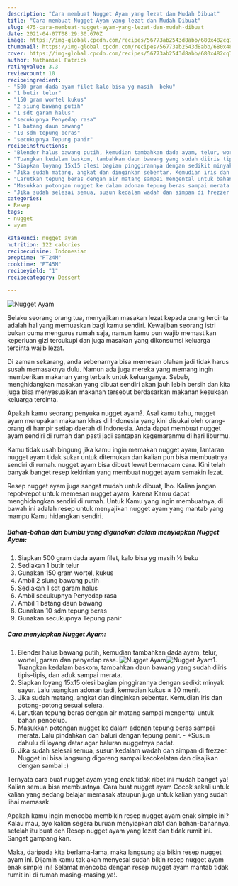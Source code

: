 ```yaml
---
description: "Cara membuat Nugget Ayam yang lezat dan Mudah Dibuat"
title: "Cara membuat Nugget Ayam yang lezat dan Mudah Dibuat"
slug: 475-cara-membuat-nugget-ayam-yang-lezat-dan-mudah-dibuat
date: 2021-04-07T08:29:30.670Z
image: https://img-global.cpcdn.com/recipes/56773ab2543d8abb/680x482cq70/nugget-ayam-foto-resep-utama.jpg
thumbnail: https://img-global.cpcdn.com/recipes/56773ab2543d8abb/680x482cq70/nugget-ayam-foto-resep-utama.jpg
cover: https://img-global.cpcdn.com/recipes/56773ab2543d8abb/680x482cq70/nugget-ayam-foto-resep-utama.jpg
author: Nathaniel Patrick
ratingvalue: 3.3
reviewcount: 10
recipeingredient:
- "500 gram dada ayam filet kalo bisa yg masih  beku"
- "1 butir telur"
- "150 gram wortel kukus"
- "2 siung bawang putih"
- "1 sdt garam halus"
- "secukupnya Penyedap rasa"
- "1 batang daun bawang"
- "10 sdm tepung beras"
- "secukupnya Tepung panir"
recipeinstructions:
- "Blender halus bawang putih, kemudian tambahkan dada ayam, telur, wortel, garam dan penyedap rasa."
- "Tuangkan kedalam baskom, tambahkan daun bawang yang sudah diiris tipis-tipis, dan aduk sampai merata."
- "Siapkan loyang 15x15 olesi bagian pinggirannya dengan sedikit minyak sayur. Lalu tuangkan adonan tadi, kemudian kukus ± 30 menit."
- "Jika sudah matang, angkat dan dinginkan sebentar. Kemudian iris dan potong-potong sesuai selera."
- "Larutkan tepung beras dengan air matang sampai mengental untuk bahan pencelup."
- "Masukkan potongan nugget ke dalam adonan tepung beras sampai merata. Lalu pindahkan dan baluri dengan tepung panir. *Susun dahulu di loyang datar agar baluran nuggetnya padat."
- "Jika sudah selesai semua, susun kedalam wadah dan simpan di frezzer. Nugget ini bisa langsung digoreng sampai kecokelatan dan disajikan dengan sambal :)"
categories:
- Resep
tags:
- nugget
- ayam

katakunci: nugget ayam 
nutrition: 122 calories
recipecuisine: Indonesian
preptime: "PT24M"
cooktime: "PT45M"
recipeyield: "1"
recipecategory: Dessert

---
```



![Nugget Ayam](https://img-global.cpcdn.com/recipes/56773ab2543d8abb/680x482cq70/nugget-ayam-foto-resep-utama.jpg)

Selaku seorang orang tua, menyajikan masakan lezat kepada orang tercinta adalah hal yang memuaskan bagi kamu sendiri. Kewajiban seorang istri bukan cuma mengurus rumah saja, namun kamu pun wajib memastikan keperluan gizi tercukupi dan juga masakan yang dikonsumsi keluarga tercinta wajib lezat.

Di zaman  sekarang, anda sebenarnya bisa memesan olahan jadi tidak harus susah memasaknya dulu. Namun ada juga mereka yang memang ingin memberikan makanan yang terbaik untuk keluarganya. Sebab, menghidangkan masakan yang dibuat sendiri akan jauh lebih bersih dan kita juga bisa menyesuaikan makanan tersebut berdasarkan makanan kesukaan keluarga tercinta. 



Apakah kamu seorang penyuka nugget ayam?. Asal kamu tahu, nugget ayam merupakan makanan khas di Indonesia yang kini disukai oleh orang-orang di hampir setiap daerah di Indonesia. Anda dapat membuat nugget ayam sendiri di rumah dan pasti jadi santapan kegemaranmu di hari liburmu.

Kamu tidak usah bingung jika kamu ingin memakan nugget ayam, lantaran nugget ayam tidak sukar untuk ditemukan dan kalian pun bisa membuatnya sendiri di rumah. nugget ayam bisa dibuat lewat bermacam cara. Kini telah banyak banget resep kekinian yang membuat nugget ayam semakin lezat.

Resep nugget ayam juga sangat mudah untuk dibuat, lho. Kalian jangan repot-repot untuk memesan nugget ayam, karena Kamu dapat menghidangkan sendiri di rumah. Untuk Kamu yang ingin membuatnya, di bawah ini adalah resep untuk menyajikan nugget ayam yang mantab yang mampu Kamu hidangkan sendiri.

<!--inarticleads1-->

##### Bahan-bahan dan bumbu yang digunakan dalam menyiapkan Nugget Ayam:

1. Siapkan 500 gram dada ayam filet, kalo bisa yg masih ½ beku
1. Sediakan 1 butir telur
1. Gunakan 150 gram wortel, kukus
1. Ambil 2 siung bawang putih
1. Sediakan 1 sdt garam halus
1. Ambil secukupnya Penyedap rasa
1. Ambil 1 batang daun bawang
1. Gunakan 10 sdm tepung beras
1. Gunakan secukupnya Tepung panir




<!--inarticleads2-->

##### Cara menyiapkan Nugget Ayam:

1. Blender halus bawang putih, kemudian tambahkan dada ayam, telur, wortel, garam dan penyedap rasa.
<img src="https://img-global.cpcdn.com/steps/b4aaa347955fa144/160x128cq70/nugget-ayam-langkah-memasak-1-foto.jpg" alt="Nugget Ayam"><img src="https://img-global.cpcdn.com/steps/73fadabb4ef86e3e/160x128cq70/nugget-ayam-langkah-memasak-1-foto.jpg" alt="Nugget Ayam">1. Tuangkan kedalam baskom, tambahkan daun bawang yang sudah diiris tipis-tipis, dan aduk sampai merata.
1. Siapkan loyang 15x15 olesi bagian pinggirannya dengan sedikit minyak sayur. Lalu tuangkan adonan tadi, kemudian kukus ± 30 menit.
1. Jika sudah matang, angkat dan dinginkan sebentar. Kemudian iris dan potong-potong sesuai selera.
1. Larutkan tepung beras dengan air matang sampai mengental untuk bahan pencelup.
1. Masukkan potongan nugget ke dalam adonan tepung beras sampai merata. Lalu pindahkan dan baluri dengan tepung panir. - *Susun dahulu di loyang datar agar baluran nuggetnya padat.
1. Jika sudah selesai semua, susun kedalam wadah dan simpan di frezzer. Nugget ini bisa langsung digoreng sampai kecokelatan dan disajikan dengan sambal :)




Ternyata cara buat nugget ayam yang enak tidak ribet ini mudah banget ya! Kalian semua bisa membuatnya. Cara buat nugget ayam Cocok sekali untuk kalian yang sedang belajar memasak ataupun juga untuk kalian yang sudah lihai memasak.

Apakah kamu ingin mencoba membikin resep nugget ayam enak simple ini? Kalau mau, ayo kalian segera buruan menyiapkan alat dan bahan-bahannya, setelah itu buat deh Resep nugget ayam yang lezat dan tidak rumit ini. Sangat gampang kan. 

Maka, daripada kita berlama-lama, maka langsung aja bikin resep nugget ayam ini. Dijamin kamu tak akan menyesal sudah bikin resep nugget ayam enak simple ini! Selamat mencoba dengan resep nugget ayam mantab tidak rumit ini di rumah masing-masing,ya!.

